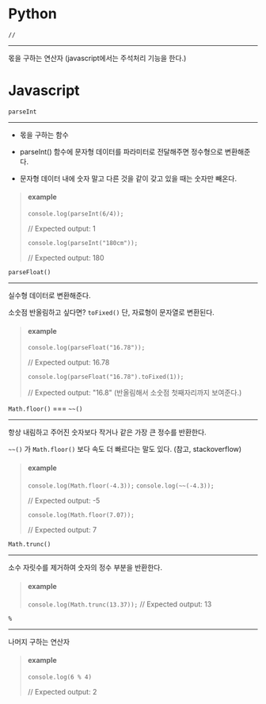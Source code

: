 # Python



`//` 

----------

몫을 구하는 연산자 (javascript에서는 주석처리 기능을 한다.)





# Javascript



`parseInt` 

-----------

- 몫을 구하는 함수

- parseInt() 함수에 문자형 데이터를 파라미터로 전달해주면 정수형으로 변환해준다.

- 문자형 데이터 내에 숫자 말고 다른 것을 같이 갖고 있을 때는 숫자만 빼온다.

> #### example
>
> `console.log(parseInt(6/4));` 
>
> // Expected output: 1
>
> `console.log(parseInt("180cm"));` 
>
> // Expected output: 180



`parseFloat()`

-------

실수형 데이터로 변환해준다.

소숫점 반올림하고 싶다면? `toFixed()` 단, 자료형이 문자열로 변환된다.

> #### example
>
> `console.log(parseFloat("16.78"));`
>
> // Expected output: 16.78
>
> `console.log(parseFloat("16.78").toFixed(1));` 
>
> // Expected output: "16.8" (반올림해서 소숫점 첫째자리까지 보여준다.)



`Math.floor()` === `~~()` 

-----

항상 내림하고 주어진 숫자보다 작거나 같은 가장 큰 정수를 반환한다.

`~~()` 가 `Math.floor()` 보다 속도 더 빠르다는 말도 있다. (참고, stackoverflow)  

> #### example
>
> `console.log(Math.floor(-4.3));`
> `console.log(~~(-4.3));`
>
> // Expected output: -5
>
> `console.log(Math.floor(7.07));` 
>
> // Expected output: 7



`Math.trunc()`

----

소수 자릿수를 제거하여 숫자의 정수 부분을 반환한다.

> #### example
>
> `console.log(Math.trunc(13.37));`
> // Expected output: 13



`%` 

-----------

나머지 구하는 연산자

> #### example
>
> `console.log(6 % 4)` 
>
> // Expected output: 2



